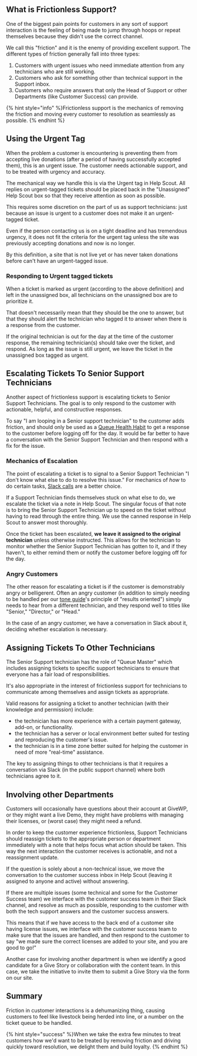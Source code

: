## What is Frictionless Support?

One of the biggest pain points for customers in any sort of support interaction is the feeling of being made to jump through hoops or repeat themselves because they didn't use the correct channel. 

We call this "friction" and it is the enemy of providing excellent support. The different types of friction generally fall into three types:

1. Customers with urgent issues who need immediate attention from any technicians who are still working.
1. Customers who ask for something other than technical support in the Support inbox.
1. Customers who require answers that only the Head of Support or other Departments (like Customer Success) can provide.

{% hint style="info" %}Frictionless support is the mechanics of removing the friction and moving every customer to resolution as seamlessly as possible. {% endhint %}

## Using the Urgent Tag

When the problem a customer is encountering is preventing them from accepting live donations (after a period of having successfully accepted them), this is an urgent issue. The customer needs actionable support, and to be treated with urgency and accuracy. 

The mechanical way we handle this is via the Urgent tag in Help Scout. All replies on urgent-tagged tickets should be placed back in the "Unassigned" Help Scout box so that they receive attention as soon as possible. 

This requires some discretion on the part of us as support technicians: just because an issue is urgent to a customer does not make it an urgent-tagged ticket.

Even if the person contacting us is on a tight deadline and has tremendous urgency, it does not fit the criteria for the urgent tag unless the site was previously accepting donations and now is no longer. 

By this definition, a site that is not live yet or has never taken donations before can't have an urgent-tagged issue. 

### Responding to Urgent tagged tickets

When a ticket is marked as urgent (according to the above definition) and left in the unassigned box, all technicians on the unassigned box are to prioritize it. 

That doesn't necessarily mean that they should be the one to answer, but that they should alert the technician who tagged it to answer when there is a response from the customer. 

If the original technician is out for the day at the time of the customer response, the remaining technician(s) should take over the ticket, and respond. As long as the issue is still urgent, we leave the ticket in the unassigned box tagged as urgent. 

## Escalating Tickets To Senior Support Technicians

Another aspect of frictionless support is escalating tickets to Senior Support Technicians. The goal is to only respond to the customer with actionable, helpful, and constructive responses. 

To say "I am looping in a Senior support technician" to the customer adds friction, and should only be used as a [Queue Health Habit](../daily-routine/queue-health-habits.md) to get a response to the customer before logging off for the day. It would be far better to have a conversation with the Senior Support Technician and then respond with a fix for the issue. 

### Mechanics of Escalation

The point of escalating a ticket is to signal to a Senior Support Technician "I don't know what else to do to resolve this issue." For mechanics of _how_ to do certain tasks, [Slack calls](../communicating-as-a-team/using-slack.md) are a better choice. 

If a Support Technician finds themselves stuck on what else to do, we escalate the ticket via a note in Help Scout. The singular focus of that note is to bring the Senior Support Technician up to speed on the ticket without having to read through the entire thing. We use the canned response in Help Scout to answer most thoroughly. 

Once the ticket has been escalated, **we leave it assigned to the original technician** unless otherwise instructed. This allows for the technician to monitor whether the Senior Support Technician has gotten to it, and if they haven't, to either remind them or notify the customer before logging off for the day. 

### Angry Customers
The other reason for escalating a ticket is if the customer is demonstrably angry or belligerent. Often an angry customer (in addition to simply needing to be handled per our [tone guide](tone-guide.md)'s principle of "results oriented") simply needs to hear from a different technician, and they respond well to titles like "Senior," "Director," or "Head." 

In the case of an angry customer, we have a conversation in Slack about it, deciding whether escalation is necessary. 

## Assigning Tickets To Other Technicians

The Senior Support technician has the role of "Queue Master" which includes assigning tickets to specific support technicians to ensure that everyone has a fair load of responsibilities. 

It's also appropriate in the interest of frictionless support for technicians to communicate among themselves and assign tickets as appropriate. 

Valid reasons for assigning a ticket to another technician (with their knowledge and permission) include:
- the technician has more experience with a certain payment gateway, add-on, or functionality. 
- the technician has a server or local environment better suited for testing and reproducing the customer's issue.
- the technician is in a time zone better suited for helping the customer in need of more "real-time" assistance.

The key to assigning things to other technicians is that it requires a conversation via Slack (in the public support channel) where both technicians agree to it. 

## Involving other Departments

Customers will occasionally have questions about their account at GiveWP, or they might want a live Demo, they might have problems with managing their licenses, or (worst case) they might need a refund. 

In order to keep the customer experience frictionless, Support Technicians should reassign tickets to the appropriate person or department immediately with a note that helps focus what action should be taken. This way the next interaction the customer receives is actionable, and not a reassignment update.

If the question is solely about a non-technical issue, we move the conversation to the customer success inbox in Help Scout (leaving it assigned to anyone and active) without answering. 

If there are multiple issues (some technical and some for the Customer Success team) we interface with the customer success team in their Slack channel, and resolve as much as possible, responding to the customer with both the tech support answers and the customer success answers. 

This means that if we have access to the back end of a customer site having license issues, we interface with the customer success team to make sure that the issues are handled, and then respond to the customer to say "we made sure the correct licenses are added to your site, and you are good to go!"

Another case for involving another department is when we identify a good candidate for a Give Story or collaboration with the content team. In this case, we take the initiative to invite them to submit a Give Story via the form on our site. 

## Summary

Friction in customer interactions is a dehumanizing thing, causing customers to feel like livestock being herded into line, or a number on the ticket queue to be handled. 

{% hint style="success" %}When we take the extra few minutes to treat customers how we'd want to be treated by removing friction and driving quickly toward resolution, we delight them and build loyalty. {% endhint %}